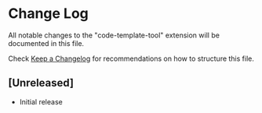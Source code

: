 # Change Log
All notable changes to the "code-template-tool" extension will be documented in this file.

Check [Keep a Changelog](http://keepachangelog.com/) for recommendations on how to structure this file.

## [Unreleased]
- Initial release